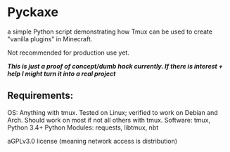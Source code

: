 # Pyckaxe

a simple Python script demonstrating how Tmux can be used to create "vanilla plugins" in Minecraft. 

Not recommended for production use yet.

***This is just a proof of concept/dumb hack currently. If there is interest + help I might turn it into a real project***

## Requirements:

OS: Anything with tmux. Tested on Linux; verified to work on Debian and Arch. Should work on most if not all others with tmux.
Software: tmux, Python 3.4+
Python Modules: requests, libtmux, nbt

aGPLv3.0 license (meaning network access is distribution)
